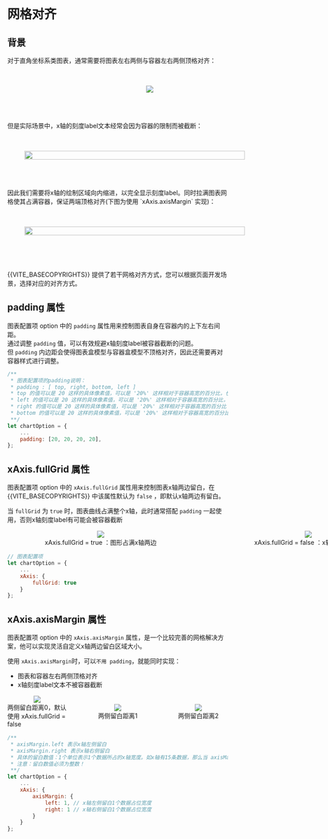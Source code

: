 # 网格对齐

## 背景

对于直角坐标系类图表，通常需要将图表左右两侧与容器左右两侧顶格对齐：

<div class="img-warpper">
    <div class="img-container" style="padding-top: 32px;padding-bottom: 32px;">
        <img src="{{VITE_BASEROUTER}}./image/md/axisMarginDesign.png"/>
    </div>
</div>

</br>
但是实际场景中，x轴的刻度label文本经常会因为容器的限制而被截断：

<div class="img-warpper">
    <div class="img-container" style="padding-top: 32px;padding-bottom: 32px;">
        <img src="{{VITE_BASEROUTER}}./image/md/axisMarginTruncation.png" style="width: 88%"/>
    </div>
</div>

</br>
因此我们需要将x轴的绘制区域向内缩进，以完全显示刻度label。同时拉满图表网格使其占满容器，保证两端顶格对齐(下图为使用 `xAxis.axisMargin` 实现)：

<div class="img-warpper">
    <div class="img-container" style="padding-top: 32px;padding-bottom: 32px;">
        <img src="{{VITE_BASEROUTER}}./image/md/axisMargin.png" style="width: 88%"/>
    </div>
</div>

</br>

{{VITE_BASECOPYRIGHTS}} 提供了若干网格对齐方式，您可以根据页面开发场景，选择对应的对齐方式。


## padding 属性
图表配置项 option 中的 `padding` 属性用来控制图表自身在容器内的上下左右间距。</br>
通过调整 `padding` 值，可以有效规避x轴刻度label被容器截断的问题。</br>
但 `padding` 内边距会使得图表盒模型与容器盒模型不顶格对齐，因此还需要再对容器样式进行调整。

```jsx
/**
 * 图表配置项的padding说明：
 * padding : [ top, right, bottom, left ]
 * top 的值可以是 20 这样的具体像素值，可以是 '20%' 这样相对于容器高宽的百分比，也可以是 'top', 'middle', 'bottom'
 * left 的值可以是 20 这样的具体像素值，可以是 '20%' 这样相对于容器高宽的百分比，也可以是 'left', 'center', 'right'
 * right 的值可以是 20 这样的具体像素值，可以是 '20%' 这样相对于容器高宽的百分比
 * bottom 的值可以是 20 这样的具体像素值，可以是 '20%' 这样相对于容器高宽的百分比 
 **/
let chartOption = {
    ...
    padding: [20, 20, 20, 20],
};
```

## xAxis.fullGrid 属性
图表配置项 option 中的 `xAxis.fullGrid` 属性用来控制图表x轴两边留白，在{{VITE_BASECOPYRIGHTS}} 中该属性默认为 `false` ，即默认x轴两边有留白。

当 `fullGrid` 为 `true` 时，图表曲线占满整个x轴，此时通常搭配 `padding` 一起使用，否则x轴刻度label有可能会被容器截断

<div class="img-warpper img-double">
    <div class="img-container">
        <img src="{{VITE_BASEROUTER}}./image/md/axisMarginFullGrid.png"/>
        <span>xAxis.fullGrid = true ：图形占满x轴两边</span>
    </div>
    <div class="img-container" style="margin-left: 3rem;">
        <img src="{{VITE_BASEROUTER}}./image/md/axisMarginFullGridFalse.png"/>
        <span>xAxis.fullGrid = false ：x轴两边有留白</span>
    </div>
</div>

```jsx
// 图表配置项
let chartOption = {
    ...
    xAxis: {
        fullGrid: true
    }
};
```

## xAxis.axisMargin 属性
图表配置项 option 中的 `xAxis.axisMargin` 属性，是一个比较完善的网格解决方案，他可以实现灵活自定义x轴两边留白区域大小。

使用 `xAxis.axisMargin`时，可以`不用 padding`，就能同时实现：

* 图表和容器左右两侧顶格对齐
* x轴刻度label文本不被容器截断

<div class="img-warpper img-three">
    <div class="img-container">
        <img src="{{VITE_BASEROUTER}}./image/md/axisMargin1.png"/>
        <span>两侧留白距离0，默认使用 xAxis.fullGrid = false</span>
    </div>
    <div class="img-container" style="margin-left: 3rem;">
        <img src="{{VITE_BASEROUTER}}./image/md/axisMargin2.png"/>
        <span>两侧留白距离1</span>
    </div>
    <div class="img-container" style="margin-left: 3rem;">
        <img src="{{VITE_BASEROUTER}}./image/md/axisMargin3.png"/>
        <span>两侧留白距离2</span>
    </div>
</div>

```jsx
/**
 * axisMargin.left 表示x轴左侧留白
 * axisMargin.right 表示x轴右侧留白
 * 具体的留白数值：1个单位表示1个数据所占的x轴宽度。如x轴有15条数据，那么当 axisMargin.left = 2 时表示x轴左侧留白 "x轴总宽度/15 * 2" 的空间
 * 注意：留白数值必须为整数！
 **/
let chartOption = {
    ...
    xAxis: {
        axisMargin: {
            left: 1, // x轴左侧留白1个数据占位宽度
            right: 1 // x轴右侧留白1个数据占位宽度
        }
    }
};
```

<style>
    .markdown-body p{
        line-height: 24px;
    }
    .img-warpper{
        width: 650px;
        margin: auto;
        display: flex;
        margin-top: 16px;
        margin-bottom: 16px;
        align-items: center;
        flex-direction: row;
        justify-content: space-between;
    }
    .img-double{
        width: 900px;
    }
    .img-three{
        width: 100%;
    }
    .img-container{
        border:1px solid var(--ti-base-color-common-1);
        position:relative;
        margin:0 auto;
        width: 650px;
        display:inline-flex;
        justify-content:center;
        align-items:center;
        flex-direction: column;
        font-size: 14px;
    }
    .img-container-dark{
        background-color:#191919;
    }
</style>
